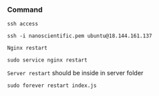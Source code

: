 



### Command

`ssh access`
```
ssh -i nanoscientific.pem ubuntu@18.144.161.137
```


`Nginx restart` 
```
sudo service nginx restart
```

`Server restart` should be inside in server folder
```
sudo forever restart index.js
```

